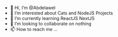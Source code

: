 - 👋 Hi, I’m @Abdelawel
- 👀 I’m interested about Cats and NodeJS Projects
- 🌱 I’m currently learning ReactJS NextJS
- 💞️ I’m looking to collaborate on nothing
- 📫 How to reach me ...

<!---
Abdelawel/Abdelawel is a ✨ special ✨ repository because its `README.md` (this file) appears on your GitHub profile.
You can click the Preview link to take a look at your changes.
--->
